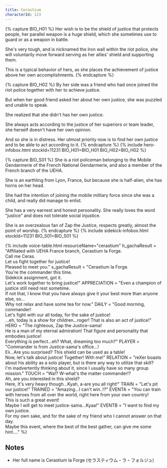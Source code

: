 ```yaml
---
title: Cerastium
characterId: 123
---
```


{% capture BIO_H01 %}
Her wish is to be the shield of justice that protects people, her parallel weapon is a huge shield, which she sometimes use to guard or as a weapon in battle.

She's very tough, and is nicknamed the Iron wall within the riot police, she will voluntarily move forward serving as her allies' shield and supporting them.

This is a typical behavior of hers, as she places the achievement of justice above her own accomplishments.
{% endcapture %}

{% capture BIO_H02 %}
By her side was a friend who had once joined the riot police together with her to achieve justice.

But when her good friend asked her about her own justice, she was puzzled and unable to speak.

She realized that she didn't has her own justice.

She always acts according to the justice of her superiors or team leader, she herself doesn't have her own opinion.

And so she is in distress. Her utmost priority now is to find her own justice and to be able to act according to it.
{% endcapture %}
{% include hero-infobox.html stockId=11231 BIO_H01=BIO_H01 BIO_H02=BIO_H02 %}

{% capture BIO_S01 %}
She is a riot policeman belonging to the Mobile Gendarmerie of the French National Gendarmerie, and also a member of the French branch of the UEHA. 

She is an earthling from Lyon, France, but because she is half-alien, she has horns on her head. 

She had the intention of joining the mobile military force since she was a child, and really did manage to enlist. 

She has a very earnest and honest personality. She really loves the word "justice" and does not tolerate social injustice. 

She is an overzealous fan of Zap the Justice, respects greatly, almost the point of worship.
{% endcapture %}
{% include sidekick-infobox.html stockId=11231 BIO_S01=BIO_S01 %}

{% include voice-table.html resourceName="cerastium"
h_gachaResult = "Affiliated with UEHA France branch, Cerastium la Forge.<br>Call me Ceras.<br>Let us fight together for justice!<br>Pleased to meet you."
s_gachaResult = "Cerastium la Forge.<br>You're the commander this time.<br>Sidekick assignment, got it.<br>Let's work together to bring justice!"
APPRECIATION = "Even a champion of justice still need rest sometime.<br>If not that, I know that you have always give it your best more than anyone else, so…<br>Why not relax and have some tea for now."
DAILY = "Good morning, commander!<br>Let's fight with our all today, for the sake of justice!<br>…eh, today is a show for children…roger! That is also an act of justice!"
HERO = "The righteous, Zap the Justice-sama!<br>He is a man of my eternal admiration! That figure and personality that embodies justice!<br>Everything is perfect…eh? What, dreaming too much?"
PLAYER = "Commander is from Justice-sama's office…!<br>Eii...Are you surprised? This shield can be used as a table!<br>Now, let's talk about justice! Together! With me!"
RELATION = "reXer boasts about his ability as a solo player, but is there any way to utilize that skill?<br>I'm inadvertently thinking about it, since I usually have so many group mission."
TOUCH = "Wa!? W-what's the matter commander!?<br>Ah, are you interested in this shield?<br>Here, It's very heavy though…Kyah, a-are you all right!"
TRAIN = "Let's pit our justice!"
TRAINED = "Amazing…I can't win..!?"
EVENTA = "You can train with heroes from all over the world, right here from your own country!<br>This is such a great event!<br>Maybe I will get to meet justice-sama…Kyaa!"
EVENTB = "I want to find my own justice.<br>For my own sake, and for the sake of my friend who I cannot answer on that day.<br>Maybe this event, where the best of the best gather, can give me some hint…."
%}

## Notes
- Her full name is Cerastium la Forge (セラスティウム・ラ・フォルジュ)
